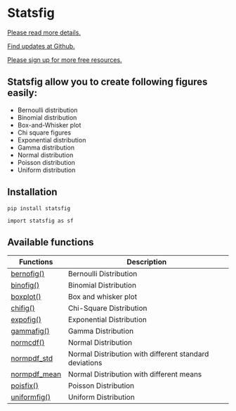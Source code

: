 # Statsfig

[Please read more details.](https://towardsdatascience.com/a-python-package-to-create-stats-figures-with-ease-503cf6ec0b26)

[Find updates at Github.](https://github.com/shinokada/statsfig)

[Please sign up for more free resources.](https://mailchi.mp/ae9891ba897a/codewithshin)

## Statsfig allow you to create following figures easily:

- Bernoulli distribution
- Binomial distribution
- Box-and-Whisker plot
- Chi square figures
- Exponential distribution
- Gamma distribution
- Normal distribution
- Poisson distribution
- Uniform distribution


## Installation

```
pip install statsfig
```

```
import statsfig as sf
```

## Available functions

| Functions      | Description        |
| ------------ | ------------- |
| [bernofig()](https://github.com/shinokada/statsfig/blob/master/doc/bernofig.md) | Bernoulli Distribution                                 |
| [binofig()](https://github.com/shinokada/statsfig/blob/master/doc/binomial.md) | Binomial Distribution                                  |
| [boxplot()](https://github.com/shinokada/statsfig/blob/master/doc/boxplot.md) | Box and whisker plot                                   |
| [chifig()](https://github.com/shinokada/statsfig/blob/master/doc/chifig.md) | Chi-Square Distribution                                |
| [expofig()](https://github.com/shinokada/statsfig/blob/master/doc/expofig.md) | Exponential Distribution                               |
| [gammafig()](https://github.com/shinokada/statsfig/blob/master/doc/gammafig.md) | Gamma Distribution                                     |
| [normcdf()](https://github.com/shinokada/statsfig/blob/master/doc/normal.md#normcdf) | Normal Distribution                                    |
| [normpdf_std](https://github.com/shinokada/statsfig/blob/master/doc/normal.md#normpdf_std) | Normal Distribution with different standard deviations |
| [normpdf_mean](https://github.com/shinokada/statsfig/blob/master/doc/normal.md#normpdf_mean) | Normal Distribution with different means               |
| [poisfix()](https://github.com/shinokada/statsfig/blob/master/doc/poisfig.md) | Poisson Distribution                                   |
| [uniformfig()](https://github.com/shinokada/statsfig/blob/master/doc/uniformfig.md) | Uniform Distribution                                   |

